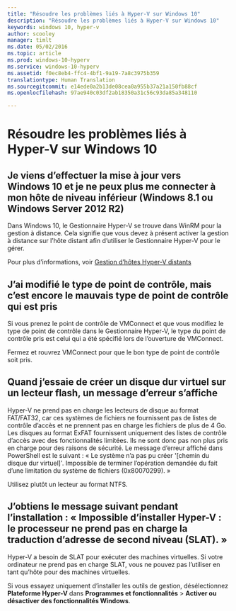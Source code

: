 ```yaml
---
title: "Résoudre les problèmes liés à Hyper-V sur Windows 10"
description: "Résoudre les problèmes liés à Hyper-V sur Windows 10"
keywords: windows 10, hyper-v
author: scooley
manager: timlt
ms.date: 05/02/2016
ms.topic: article
ms.prod: windows-10-hyperv
ms.service: windows-10-hyperv
ms.assetid: f0ec8eb4-ffc4-4bf1-9a19-7a8c3975b359
translationtype: Human Translation
ms.sourcegitcommit: e14ede0a2b13de08cea0a955b37a21a150fb88cf
ms.openlocfilehash: 97ae940c03df2ab18350a31c56c93da85a348110

---
```


# Résoudre les problèmes liés à Hyper-V sur Windows 10

## Je viens d’effectuer la mise à jour vers Windows 10 et je ne peux plus me connecter à mon hôte de niveau inférieur (Windows 8.1 ou Windows Server 2012 R2)
Dans Windows 10, le Gestionnaire Hyper-V se trouve dans WinRM pour la gestion à distance.  Cela signifie que vous devez à présent activer la gestion à distance sur l’hôte distant afin d’utiliser le Gestionnaire Hyper-V pour le gérer.

Pour plus d’informations, voir [Gestion d’hôtes Hyper-V distants](remote_host_management.md)

## J’ai modifié le type de point de contrôle, mais c’est encore le mauvais type de point de contrôle qui est pris
Si vous prenez le point de contrôle de VMConnect et que vous modifiez le type de point de contrôle dans le Gestionnaire Hyper-V, le type du point de contrôle pris est celui qui a été spécifié lors de l’ouverture de VMConnect.

Fermez et rouvrez VMConnect pour que le bon type de point de contrôle soit pris.

## Quand j’essaie de créer un disque dur virtuel sur un lecteur flash, un message d’erreur s’affiche
Hyper-V ne prend pas en charge les lecteurs de disque au format FAT/FAT32, car ces systèmes de fichiers ne fournissent pas de listes de contrôle d’accès et ne prennent pas en charge les fichiers de plus de 4 Go. Les disques au format ExFAT fournissent uniquement des listes de contrôle d’accès avec des fonctionnalités limitées. Ils ne sont donc pas non plus pris en charge pour des raisons de sécurité.
Le message d’erreur affiché dans PowerShell est le suivant : « Le système n’a pas pu créer '\[chemin du disque dur virtuel\]'. Impossible de terminer l’opération demandée du fait d’une limitation du système de fichiers (0x80070299). »

Utilisez plutôt un lecteur au format NTFS. 

## J’obtiens le message suivant pendant l’installation : « Impossible d’installer Hyper-V : le processeur ne prend pas en charge la traduction d’adresse de second niveau (SLAT). »
Hyper-V a besoin de SLAT pour exécuter des machines virtuelles. Si votre ordinateur ne prend pas en charge SLAT, vous ne pouvez pas l’utiliser en tant qu’hôte pour des machines virtuelles.

Si vous essayez uniquement d’installer les outils de gestion, désélectionnez **Plateforme Hyper-V** dans **Programmes et fonctionnalités** > **Activer ou désactiver des fonctionnalités Windows**.



<!--HONumber=Jun16_HO4-->


